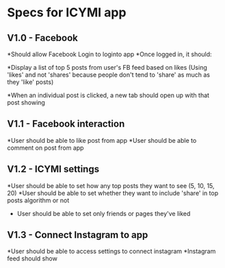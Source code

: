 # Specs for ICYMI app

## V1.0 - Facebook
*Should allow Facebook Login to loginto app
*Once logged in, it should:

*Display a list of top 5 posts from user's FB feed based on likes (Using 'likes' and not 'shares' because people don't tend to 'share' as much as they 'like' posts)

*When an individual post is clicked, a new tab should open up with that post showing

## V1.1 - Facebook interaction
*User should be able to like post from app
*User should be able to comment on post from app

## V1.2 - ICYMI settings
*User should be able to set how any top posts they want to see (5, 10, 15, 20)
*User should be able to set whether they want to include 'share' in top posts algorithm or not
* User should be able to set only friends or pages they've liked

## V1.3 - Connect Instagram to app
*User should be able to access settings to connect instagram
*Instagram feed should show 
